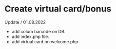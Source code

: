 # Create virtual card/bonus

Update / 01.08.2022
- add colum barcode on DB.
- add index.php file.
- add virtual card on welcome.php
